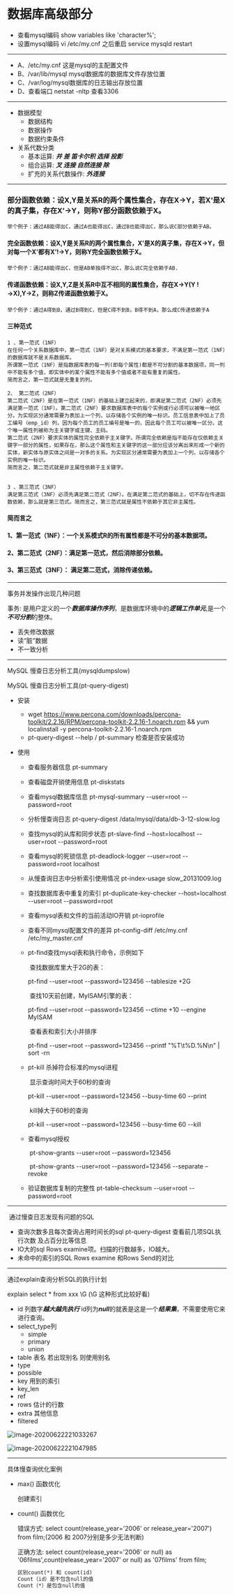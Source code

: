 # 数据库高级部分

- 查看mysql编码 show variables like 'character%';
- 设置mysql编码 vi /etc/my.cnf 之后重启  service mysqld restart 

------

- A、/etc/my.cnf 这是mysql的主配置文件
- B、/var/lib/mysql mysql数据库的数据库文件存放位置
- C、/var/log/mysql数据库的日志输出存放位置
- D、查看端口 netstat -nltp 查看3306

------

- 数据模型
  - 数据结构
  - 数据操作
  - 数据约束条件
- 关系代数分类 
  - 基本运算: ***并 差 笛卡尔积 选择 投影***
  - 组合运算: ***叉 连接 自然连接 除***
  - 扩充的关系代数操作: ***外连接***

------

### 部分函数依赖：设X,Y是关系R的两个属性集合，存在X→Y，若X’是X的真子集，存在X’→Y，则称Y部分函数依赖于X。

```
举个例子：通过AB能得出C，通过A也能得出C，通过B也能得出C，那么说C部分依赖于AB。
```

#### 完全函数依赖：设X,Y是关系R的两个属性集合，X’是X的真子集，存在X→Y，但对每一个X’都有X’!→Y，则称Y完全函数依赖于X。

```
举个例子：通过AB能得出C，但是AB单独得不出C，那么说C完全依赖于AB.
```

#### 传递函数依赖：设X,Y,Z是关系R中互不相同的属性集合，存在X→Y(Y !→X),Y→Z，则称Z传递函数依赖于X。

```
举个例子：通过A得到B，通过B得到C，但是C得不到B，B得不到A，那么成C传递依赖于A
```

#### 三种范式

```
1 、第一范式（1NF）
在任何一个关系数据库中，第一范式（1NF）是对关系模式的基本要求，不满足第一范式（1NF）的数据库就不是关系数据库。
所谓第一范式（1NF）是指数据库表的每一列(即每个属性)都是不可分割的基本数据项，同一列中不能有多个值，即实体中的某个属性不能有多个值或者不能有重复的属性。
简而言之，第一范式就是无重复的列。
```

```
2、 第二范式（2NF）
第二范式（2NF）是在第一范式（1NF）的基础上建立起来的，即满足第二范式（2NF）必须先满足第一范式（1NF）。第二范式（2NF）要求数据库表中的每个实例或行必须可以被唯一地区分。为实现区分通常需要为表加上一个列，以存储各个实例的唯一标识。员工信息表中加上了员工编号（emp_id）列，因为每个员工的员工编号是唯一的，因此每个员工可以被唯一区分。这个唯一属性列被称为主关键字或主键、主码。
第二范式（2NF）要求实体的属性完全依赖于主关键字。所谓完全依赖是指不能存在仅依赖主关键字一部分的属性，如果存在，那么这个属性和主关键字的这一部分应该分离出来形成一个新的实体，新实体与原实体之间是一对多的关系。为实现区分通常需要为表加上一个列，以存储各个实例的唯一标识。
简而言之，第二范式就是非主属性依赖于主关键字。
```

```

3 、第三范式（3NF）
满足第三范式（3NF）必须先满足第二范式（2NF）。在满足第二范式的基础上，切不存在传递函数依赖，那么就是第三范式。简而言之，第三范式就是属性不依赖于其它非主属性。
```

#### 简而言之

#### 1、第一范式（1NF）：一个关系模式R的所有属性都是不可分的基本数据项。

#### 2、第二范式（2NF）：满足第一范式，然后消除部分依赖。

#### 3、第三范式（3NF）： 满足第二范式，消除传递依赖。

------

事务并发操作出现几种问题

事务: 是用户定义的一个***数据库操作序列***，是数据库环境中的***逻辑工作单元***,是一个***不可分割***的整体。

- 丢失修改数据
- 读“脏”数据
- 不一致分析

------

MySQL 慢查日志分析工具(mysqldumpslow)

MySQL 慢查日志分析工具(pt-query-digest)

- 安装 

  - wget https://www.percona.com/downloads/percona-toolkit/2.2.16/RPM/percona-toolkit-2.2.16-1.noarch.rpm && yum localinstall -y  percona-toolkit-2.2.16-1.noarch.rpm
  - pt-query-digest --help / pt-summary 检查是否安装成功

- 使用

  - 查看服务器信息 pt-summary

  - 查看磁盘开销使用信息 pt-diskstats

  - 查看mysql数据库信息 pt-mysql-summary --user=root --password=root

  - 分析慢查询日志 pt-query-digest /data/mysql/data/db-3-12-slow.log

  - 查找mysql的从库和同步状态 pt-slave-find --host=localhost --user=root --password=root

  - 查看mysql的死锁信息 pt-deadlock-logger --user=root --password=root localhost

  - 从慢查询日志中分析索引使用情况 pt-index-usage slow_20131009.log

  - 查找数据库表中重复的索引  pt-duplicate-key-checker --host=localhost --user=root --password=root

  - 查看mysql表和文件的当前活动IO开销 pt-ioprofile

  - 查看不同mysql配置文件的差异 pt-config-diff /etc/my.cnf /etc/my_master.cnf

  - pt-find查找mysql表和执行命令，示例如下

    ​	查找数据库里大于2G的表：

      pt-find --user=root  --password=123456 --tablesize +2G  

    ​	查找10天前创建，MyISAM引擎的表：

      pt-find --user=root  --password=123456 --ctime +10 --engine MyISAM  

    ​	查看表和索引大小并排序

      pt-find --user=root  --password=123456 --printf "%T\t%D.%N\n" | sort -rn  

  - pt-kill 杀掉符合标准的mysql进程

    ​	显示查询时间大于60秒的查询

      pt-kill --user=root  --password=123456 --busy-time 60 --print  

    ​	kill掉大于60秒的查询

       pt-kill --user=root  --password=123456 --busy-time 60 --kill  

  - 查看mysql授权

    ​	pt-show-grants --user=root --password=123456

    ​	pt-show-grants --user=root --password=123456 --separate –revoke

  - 验证数据库复制的完整性 pt-table-checksum --user=root --password=root

------

​	通过慢查日志发现有问题的SQL

- 查询次数多且每次查询占用时间长的sql pt-query-digest 查看前几项SQL执行次数 及占百分比等信息
- IO大的sql  Rows examine项。扫描的行数越多，IO越大。
- 未命中的索引的SQL  Rows examine 和Rows Send的对比

------

通过explain查询分析SQL的执行计划

explain select * from xxx  \G (\G 这种形式比较好看)

- id 列数字***越大越先执行*** id列为***null***的就表是这是一个***结果集***，不需要使用它来进行查询。
- select_type列
  - simple 
  - primary
  - union
- table 表名 若出现别名 则使用别名
- type
- possible
- key 用到的索引
- key_len 
- ref
- rows 估计的行数
- extra 其他信息
- filtered

![image-20200622221033267](DataBase.assets/image-20200622221033267.png)

![image-20200622221047985](DataBase.assets/image-20200622221047985.png)

------

具体慢查询优化案例

- max() 函数优化

  创建索引

- count() 函数优化

  错误方式: select count(release_year='2006' or release_year='2007') from film;(2006 和 2007分别是多少无法判断)

  正确方法: select count(release_year='2006' or null) as '06films',count(release_year='2007' or null) as '07films' from film;

  ```markdown
  区别count(*) 和 count(id)
  Count（id）是不包含null的值
  Count（*）是包含null的值
  ```

  





























